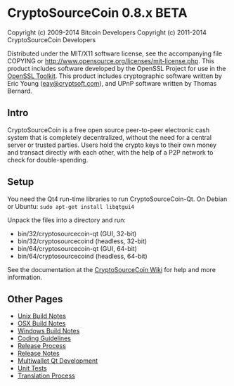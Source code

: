 CryptoSourceCoin 0.8.x BETA
====================

Copyright (c) 2009-2014 Bitcoin Developers
Copyright (c) 2011-2014 CryptoSourceCoin Developers

Distributed under the MIT/X11 software license, see the accompanying
file COPYING or http://www.opensource.org/licenses/mit-license.php.
This product includes software developed by the OpenSSL Project for use in the [OpenSSL Toolkit](http://www.openssl.org/). This product includes
cryptographic software written by Eric Young ([eay@cryptsoft.com](mailto:eay@cryptsoft.com)), and UPnP software written by Thomas Bernard.


Intro
---------------------
CryptoSourceCoin is a free open source peer-to-peer electronic cash system that is
completely decentralized, without the need for a central server or trusted
parties.  Users hold the crypto keys to their own money and transact directly
with each other, with the help of a P2P network to check for double-spending.


Setup
---------------------
You need the Qt4 run-time libraries to run CryptoSourceCoin-Qt. On Debian or Ubuntu:
	`sudo apt-get install libqtgui4`

Unpack the files into a directory and run:

- bin/32/cryptosourcecoin-qt (GUI, 32-bit)
- bin/32/cryptosourcecoind (headless, 32-bit)
- bin/64/cryptosourcecoin-qt (GUI, 64-bit)
- bin/64/cryptosourcecoind (headless, 64-bit)

See the documentation at the [CryptoSourceCoin Wiki](http://cryptosourcecoin.info)
for help and more information.


Other Pages
---------------------
- [Unix Build Notes](build-unix.md)
- [OSX Build Notes](build-osx.md)
- [Windows Build Notes](build-msw.md)
- [Coding Guidelines](coding.md)
- [Release Process](release-process.md)
- [Release Notes](release-notes.md)
- [Multiwallet Qt Development](multiwallet-qt.md)
- [Unit Tests](unit-tests.md)
- [Translation Process](translation_process.md)
